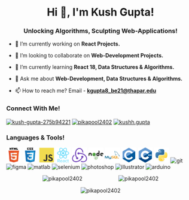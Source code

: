 <h1 align="center">Hi 👋, I'm Kush Gupta!</h1>
<h3 align="center">Unlocking Algorithms, Sculpting Web-Applications!</h3>

-   🔭 I’m currently working on **React Projects.**

-   👯 I’m looking to collaborate on **Web-Development Projects.**

-   🌱 I’m currently learning **React 18, Data Structures & Algorithms.**

-   💬 Ask me about **Web-Development, Data Structures & Algorithms.**

-   📫 How to reach me? Email - **kgupta8_be21@thapar.edu**

<h3 align="left">Connect With Me!</h3>
<p align="left">
    <a href="https://linkedin.com/in/kush-gupta-275b94221" target="blank"
        ><img
            align="center"
            src="https://raw.githubusercontent.com/rahuldkjain/github-profile-readme-generator/master/src/images/icons/Social/linked-in-alt.svg"
            alt="kush-gupta-275b94221"
            height="30"
            width="40"
    /></a>
    <a href="https://www.leetcode.com/pikapool2402" target="blank"
        ><img
            align="center"
            src="https://raw.githubusercontent.com/rahuldkjain/github-profile-readme-generator/master/src/images/icons/Social/leet-code.svg"
            alt="pikapool2402"
            height="30"
            width="40"
    /></a>
    <a href="https://www.instagram.com/kushh.gupta/" target="blank"
        ><img
            align="center"
            src="https://raw.githubusercontent.com/rahuldkjain/github-profile-readme-generator/master/src/images/icons/Social/instagram.svg"
            alt="kushh.gupta"
            height="30"
            width="40"
    /></a>
</p>

<h3 align="left">Languages & Tools!</h3>
<p align="left" class="languages">
    <a href="https://www.w3.org/html/" target="_blank" rel="noreferrer" style="text-decoration: none">
        <img
            src="https://raw.githubusercontent.com/devicons/devicon/master/icons/html5/html5-original-wordmark.svg"
            alt="html5"
            width="40"
            height="40"
        />
    </a>
    <a href="https://www.w3schools.com/css/" target="_blank" rel="noreferrer" style="text-decoration: none">
        <img
            src="https://raw.githubusercontent.com/devicons/devicon/master/icons/css3/css3-original-wordmark.svg"
            alt="css3"
            width="40"
            height="40"
        />
    </a>
    <a
        href="https://developer.mozilla.org/en-US/docs/Web/JavaScript"
        target="_blank"
        rel="noreferrer" style="text-decoration: none"
    >
        <img
            src="https://raw.githubusercontent.com/devicons/devicon/master/icons/javascript/javascript-original.svg"
            alt="javascript"
            width="40"
            height="40"
        />
    </a>
    <a href="https://reactjs.org/" target="_blank" rel="noreferrer" style="text-decoration: none">
        <img
            src="https://raw.githubusercontent.com/devicons/devicon/master/icons/react/react-original-wordmark.svg"
            alt="react"
            width="40"
            height="40"
        />
    </a>
    <a href="https://redux.js.org" target="_blank" rel="noreferrer" style="text-decoration: none">
        <img
            src="https://raw.githubusercontent.com/devicons/devicon/master/icons/redux/redux-original.svg"
            alt="redux"
            width="40"
            height="40"
        />
    </a>
    <a href="https://nodejs.org" target="_blank" rel="noreferrer" style="text-decoration: none">
        <img
            src="https://raw.githubusercontent.com/devicons/devicon/master/icons/nodejs/nodejs-original-wordmark.svg"
            alt="nodejs"
            width="40"
            height="40"
        />
    </a>
    <a href="https://www.mysql.com/" target="_blank" rel="noreferrer" style="text-decoration: none">
        <img
            src="https://raw.githubusercontent.com/devicons/devicon/master/icons/mysql/mysql-original-wordmark.svg"
            alt="mysql"
            width="40"
            height="40"
        />
    </a>
    <a href="https://www.cprogramming.com/" target="_blank" rel="noreferrer" style="text-decoration: none">
        <img
            src="https://raw.githubusercontent.com/devicons/devicon/master/icons/c/c-original.svg"
            alt="c"
            width="40"
            height="40"
        />
    </a>
    <a href="https://www.w3schools.com/cpp/" target="_blank" rel="noreferrer" style="text-decoration: none">
        <img
            src="https://raw.githubusercontent.com/devicons/devicon/master/icons/cplusplus/cplusplus-original.svg"
            alt="cplusplus"
            width="40"
            height="40"
        />
    </a>
    <a href="https://www.python.org" target="_blank" rel="noreferrer" style="text-decoration: none">
        <img
            src="https://raw.githubusercontent.com/devicons/devicon/master/icons/python/python-original.svg"
            alt="python"
            width="40"
            height="40"
        />
    </a>
    <a href="https://git-scm.com/" target="_blank" rel="noreferrer" style="text-decoration: none">
        <img
            src="https://www.vectorlogo.zone/logos/git-scm/git-scm-icon.svg"
            alt="git"
            width="40"
            height="40"
        />
    </a>
    <a href="https://www.figma.com/" target="_blank" rel="noreferrer" style="text-decoration: none">
        <img
            src="https://www.vectorlogo.zone/logos/figma/figma-icon.svg"
            alt="figma"
            width="40"
            height="40"
        />
    </a>
    <a href="https://www.mathworks.com/" target="_blank" rel="noreferrer" style="text-decoration: none">
        <img
            src="https://upload.wikimedia.org/wikipedia/commons/2/21/Matlab_Logo.png"
            alt="matlab"
            width="40"
            height="40"
        />
    </a>
    <a href="https://www.selenium.dev" target="_blank" rel="noreferrer" style="text-decoration: none">
        <img
            src="https://raw.githubusercontent.com/detain/svg-logos/780f25886640cef088af994181646db2f6b1a3f8/svg/selenium-logo.svg"
            alt="selenium"
            width="40"
            height="40"
        />
    </a>
    <a href="https://www.photoshop.com/en" target="_blank" rel="noreferrer" style="text-decoration: none">
        <img
            src="https://upload.wikimedia.org/wikipedia/commons/thumb/a/af/Adobe_Photoshop_CC_icon.svg/2101px-Adobe_Photoshop_CC_icon.svg.png"
            alt="photoshop"
            width="40"
            height="40"
        />
    </a>
    <a
        href="https://www.adobe.com/in/products/illustrator.html"
        target="_blank"
        rel="noreferrer" style="text-decoration: none"
    >
        <img
            src="https://upload.wikimedia.org/wikipedia/commons/thumb/f/fb/Adobe_Illustrator_CC_icon.svg/2101px-Adobe_Illustrator_CC_icon.svg.png"
            alt="illustrator"
            width="40"
            height="40"
        />
    </a>
    <a href="https://www.arduino.cc/" target="_blank" rel="noreferrer" style="text-decoration: none">
        <img
            src="https://cdn.worldvectorlogo.com/logos/arduino-1.svg"
            alt="arduino"
            width="40"
            height="40"
        />
    </a>
</p>

<p align="center" style="display: flex; justify-content: space-evenly;">
    <img
        src="https://github-readme-stats.vercel.app/api/top-langs?username=pikapool2402&show_icons=true&locale=en&layout=compact"
        alt="pikapool2402"
    />
    <img
        src="https://github-readme-stats.vercel.app/api?username=pikapool2402&show_icons=true&locale=en"
        alt="pikapool2402"
    />
</p>

<p align="center">
    <img
        align="center"
        src="https://github-readme-streak-stats.herokuapp.com/?user=pikapool2402&"
        alt="pikapool2402"
    />
</p>
